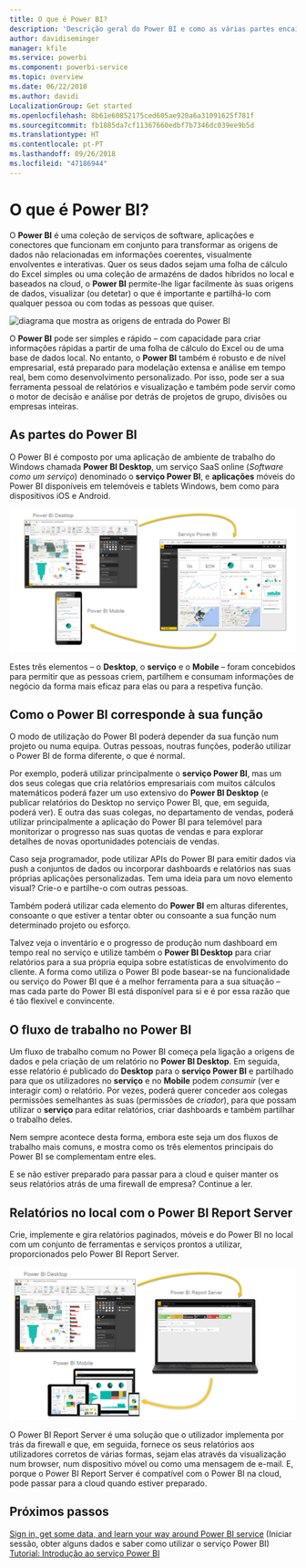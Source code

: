 ```yaml
---
title: O que é Power BI?
description: 'Descrição geral do Power BI e como as várias partes encaixam: Power BI Desktop, serviço Power BI, Power BI Mobile, Report Server, Power BI Embedded.'
author: davidiseminger
manager: kfile
ms.service: powerbi
ms.component: powerbi-service
ms.topic: overview
ms.date: 06/22/2018
ms.author: davidi
LocalizationGroup: Get started
ms.openlocfilehash: 8b61e60852175ced605ae920a6a31091625f781f
ms.sourcegitcommit: fb1885da7cf11367660edbf7b7346dc039ee9b5d
ms.translationtype: HT
ms.contentlocale: pt-PT
ms.lasthandoff: 09/26/2018
ms.locfileid: "47186944"
---
```

# <a name="what-is-power-bi"></a>O que é Power BI?
O **Power BI** é uma coleção de serviços de software, aplicações e conectores que funcionam em conjunto para transformar as origens de dados não relacionadas em informações coerentes, visualmente envolventes e interativas. Quer os seus dados sejam uma folha de cálculo do Excel simples ou uma coleção de armazéns de dados híbridos no local e baseados na cloud, o **Power BI** permite-lhe ligar facilmente às suas origens de dados, visualizar (ou detetar) o que é importante e partilhá-lo com qualquer pessoa ou com todas as pessoas que quiser.

![diagrama que mostra as origens de entrada do Power BI](media/power-bi-overview/power-bi-input.png)

O **Power BI** pode ser simples e rápido – com capacidade para criar informações rápidas a partir de uma folha de cálculo do Excel ou de uma base de dados local. No entanto, o **Power BI** também é robusto e de nível empresarial, está preparado para modelação extensa e análise em tempo real, bem como desenvolvimento personalizado. Por isso, pode ser a sua ferramenta pessoal de relatórios e visualização e também pode servir como o motor de decisão e análise por detrás de projetos de grupo, divisões ou empresas inteiras.

## <a name="the-parts-of-power-bi"></a>As partes do Power BI
O Power BI é composto por uma aplicação de ambiente de trabalho do Windows chamada **Power BI Desktop**, um serviço SaaS online (*Software como um serviço*) denominado o **serviço Power BI**, e **aplicações** móveis do Power BI disponíveis em telemóveis e tablets Windows, bem como para dispositivos iOS e Android.

![Power BI Desktop, serviço, móvel](media/power-bi-overview/power-bi-blocks.png)

Estes três elementos – o **Desktop**, o **serviço** e o **Mobile** – foram concebidos para permitir que as pessoas criem, partilhem e consumam informações de negócio da forma mais eficaz para elas ou para a respetiva função.

## <a name="how-power-bi-matches-your-role"></a>Como o Power BI corresponde à sua função
O modo de utilização do Power BI poderá depender da sua função num projeto ou numa equipa. Outras pessoas, noutras funções, poderão utilizar o Power BI de forma diferente, o que é normal.

Por exemplo, poderá utilizar principalmente o **serviço Power BI**, mas um dos seus colegas que cria relatórios empresariais com muitos cálculos matemáticos poderá fazer um uso extensivo do **Power BI Desktop** (e publicar relatórios do Desktop no serviço Power BI, que, em seguida, poderá ver). E outra das suas colegas, no departamento de vendas, poderá utilizar principalmente a aplicação do Power BI para telemóvel para monitorizar o progresso nas suas quotas de vendas e para explorar detalhes de novas oportunidades potenciais de vendas.

Caso seja programador, pode utilizar APIs do Power BI para emitir dados via push a conjuntos de dados ou incorporar dashboards e relatórios nas suas próprias aplicações personalizadas. Tem uma ideia para um novo elemento visual? Crie-o e partilhe-o com outras pessoas.  

Também poderá utilizar cada elemento do **Power BI** em alturas diferentes, consoante o que estiver a tentar obter ou consoante a sua função num determinado projeto ou esforço.

Talvez veja o inventário e o progresso de produção num dashboard em tempo real no serviço e utilize também o **Power BI Desktop** para criar relatórios para a sua própria equipa sobre estatísticas de envolvimento do cliente. A forma como utiliza o Power BI pode basear-se na funcionalidade ou serviço do Power BI que é a melhor ferramenta para a sua situação – mas cada parte do Power BI está disponível para si e é por essa razão que é tão flexível e convincente.

## <a name="the-flow-of-work-in-power-bi"></a>O fluxo de trabalho no Power BI
Um fluxo de trabalho comum no Power BI começa pela ligação a origens de dados e pela criação de um relatório no **Power BI Desktop**. Em seguida, esse relatório é publicado do **Desktop** para o **serviço Power BI** e partilhado para que os utilizadores no **serviço** e no **Mobile** podem *consumir* (ver e interagir com) o relatório.
Por vezes, poderá querer conceder aos colegas permissões semelhantes às suas (permissões de *criador*), para que possam utilizar o **serviço** para editar relatórios, criar dashboards e também partilhar o trabalho deles.

Nem sempre acontece desta forma, embora este seja um dos fluxos de trabalho mais comuns, e mostra como os três elementos principais do Power BI se complementam entre eles.

E se não estiver preparado para passar para a cloud e quiser manter os seus relatórios atrás de uma firewall de empresa?  Continue a ler.

## <a name="on-premises-reporting-with-power-bi-report-server"></a>Relatórios no local com o Power BI Report Server
Crie, implemente e gira relatórios paginados, móveis e do Power BI no local com um conjunto de ferramentas e serviços prontos a utilizar, proporcionados pelo Power BI Report Server.

![diagrama de relatórios no local](media/power-bi-overview/power-bi-report-server2.png)

O Power BI Report Server é uma solução que o utilizador implementa por trás da firewall e que, em seguida, fornece os seus relatórios aos utilizadores corretos de várias formas, sejam elas através da visualização num browser, num dispositivo móvel ou como uma mensagem de e-mail. E, porque o Power BI Report Server é compatível com o Power BI na cloud, pode passar para a cloud quando estiver preparado.

## <a name="next-steps"></a>Próximos passos
[Sign in, get some data, and learn your way around Power BI service](consumer/end-user-experience.md)  (Iniciar sessão, obter alguns dados e saber como utilizar o serviço Power BI)  
[Tutorial: Introdução ao serviço Power BI](service-get-started.md)
